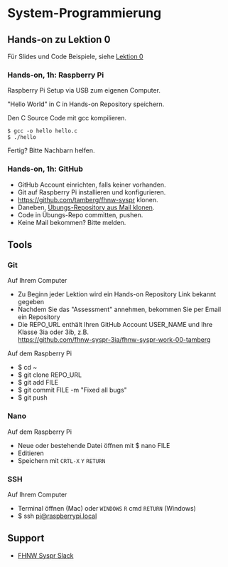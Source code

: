 # System-Programmierung
## Hands-on zu Lektion 0
Für Slides und Code Beispiele, siehe [Lektion 0](../../../fhnw-syspr/blob/master/00/README.md)

### Hands-on, 1h: Raspberry Pi
Raspberry Pi Setup via USB zum eigenen Computer.

"Hello World" in C in Hands-on Repository speichern.

Den C Source Code mit gcc kompilieren.

    $ gcc -o hello hello.c
    $ ./hello

Fertig? Bitte Nachbarn helfen.

### Hands-on, 1h: GitHub
* GitHub Account einrichten, falls keiner vorhanden.
* Git auf Raspberry Pi installieren und konfigurieren.
* https://github.com/tamberg/fhnw-syspr klonen.
* Daneben, [Übungs-Repository aus Mail klonen](#git).
* Code in Übungs-Repo committen, pushen.
* Keine Mail bekommen? Bitte melden.

## Tools
### Git
Auf Ihrem Computer
* Zu Beginn jeder Lektion wird ein Hands-on Repository Link bekannt gegeben
* Nachdem Sie das "Assessment" annehmen, bekommen Sie per Email ein Repository
* Die REPO_URL enthält Ihren GitHub Account USER_NAME und Ihre Klasse 3ia oder 3ib, z.B.<br/>
            https://github.com/fhnw-syspr-3ia/fhnw-syspr-work-00-tamberg

Auf dem Raspberry Pi
* $ cd ~
* $ git clone REPO_URL
* $ git add FILE
* $ git commit FILE -m "Fixed all bugs"
* $ git push

### Nano
Auf dem Raspberry Pi
* Neue oder bestehende Datei öffnen mit $ nano FILE
* Editieren
* Speichern mit `CRTL-X` `Y` `RETURN`

### SSH
Auf Ihrem Computer
* Terminal öffnen (Mac) oder `WINDOWS` `R` cmd `RETURN` (Windows)
* $ ssh pi@raspberrypi.local

## Support
- [FHNW Syspr Slack](https://fhnw-syspr.slack.com/)
